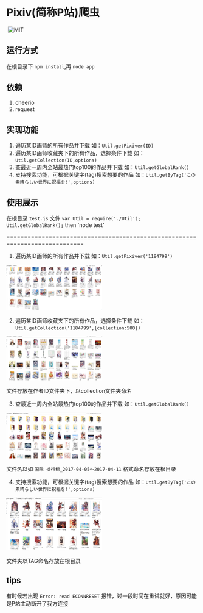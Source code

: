 # Pixiv(简称P站)爬虫

<p align="left">
	<img alt="" src="https://img.shields.io/badge/JavaScript-ES6-green.svg" />
	<img alt="MIT" src="https://img.shields.io/npm/l/express.svg" />
</p>

## 运行方式

在根目录下 `npm install`,再 `node app`

## 依赖

1. cheerio
2. request

## 实现功能

1. 遍历某ID画师的所有作品并下载 如：`Util.getPixiver(ID)`
2. 遍历某ID画师收藏夹下的所有作品，选择条件下载 如：`Util.getCollection(ID,options)`
3. 查最近一周内全站最热门top100的作品并下载 如：`Util.getGlobalRank()`
4. 支持搜索功能，可根据关键字(tag)搜索想要的作品 如：`Util.getByTag('この素晴らしい世界に祝福を!',options)`

## 使用展示

在根目录 `test.js` 文件 `var Util = require('./Util'); Util.getGlobalRank();`
then 'node test'

============================================================================

1. 遍历某ID画师的所有作品并下载 如：`Util.getPixiver('1184799')`

<p align="left">
	<img alt="" src="public/img/getUser.ico" width="50%"/>
</p>

2. 遍历某ID画师收藏夹下的所有作品，选择条件下载 如：`Util.getCollection('1184799',{collection:500})`

<p align="left">
	<img alt="" src="public/img/getCollection.ico" width="50%"/>
</p>

文件存放在作者ID文件夹下，以collection文件夹命名

3. 查最近一周内全站最热门top100的作品并下载 如：`Util.getGlobalRank()`

<p align="left">
	<img alt="" src="public/img/getGlobalRank.ico" width="50%"/>
</p>

文件名以如 `国际 排行榜_2017-04-05～2017-04-11` 格式命名存放在根目录

4. 支持搜索功能，可根据关键字(tag)搜索想要的作品 如：`Util.getByTag('この素晴らしい世界に祝福を!',options)`

<p align="left">
	<img alt="" src="public/img/getByTag.ico" width="50%"/>
</p>

文件夹以TAG命名存放在根目录

## tips
有时候若出现 `Error: read ECONNRESET` 报错，过一段时间在重试就好，原因可能是P站主动断开了我方连接